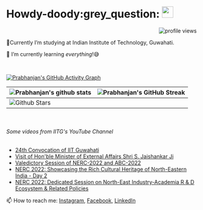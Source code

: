 <h1> Howdy-doody:grey_question: <img src = "https://raw.githubusercontent.com/MartinHeinz/MartinHeinz/master/wave.gif" width = 30px> </h1>
<p align='center'>
</p>
<p align="right">
  <img src="https://gpvc.arturio.dev/prabhanjan-jadhav" alt="profile views">
</p>


🏫Currently I’m studying at Indian Institute of Technology, Guwahati. 

🌱 I’m currently learning *everything*!:sweat_smile:


<br>
  
[![Prabhanjan's GitHub Activity Graph](https://activity-graph.herokuapp.com/graph?username=prabhanjan-jadhav&theme=tokyonight)](https://git.io/praveenscience)

| ![Prabhanjan's github stats](https://github-readme-stats.vercel.app/api?username=prabhanjan-jadhav&show_icons=true&theme=tokyonight) | ![Prabhanjan's GitHub Streak](https://github-readme-streak-stats.herokuapp.com/?user=prabhanjan-jadhav&theme=tokyonight) |
| --- | --- |
| ![Github Stars](https://github-readme-stats.vercel.app/api?username=prabhanjan-jadhav&show_icons=true&locale=en&count_private=true&hide_rank=true&custom_title=My%20GitHub%20Stats&disable_animations=true&theme=tokyonight)


<br>

###### Some videos from IITG's YouTube Channel
<!-- YOUTUBE-VIDEOS-LIST:START -->
- [24th Convocation of IIT Guwahati](https://www.youtube.com/watch?v=VfV2T9YX_s8)
- [Visit of Hon&#39;ble Minister of External Affairs Shri S. Jaishankar Ji](https://www.youtube.com/watch?v=vyOviWbD7dA)
- [Valedictory Session of NERC-2022 and ABC-2022](https://www.youtube.com/watch?v=N19Op3ZAUxQ)
- [NERC 2022: Showcasing the Rich Cultural Heritage of North-Eastern India - Day 2](https://www.youtube.com/watch?v=iypIAyNTSrM)
- [NERC 2022: Dedicated Session on North-East Industry-Academia R &amp; D Ecosystem &amp; Related Policies](https://www.youtube.com/watch?v=GC0NpbGUkzA)
<!-- YOUTUBE-VIDEOS-LIST:END -->

📫 How to reach me: [Instagram](https://www.instagram.com/prabhanjanjadhav273/), [Facebook](https://www.facebook.com/profile.php?id=100075065617822), [LinkedIn](https://www.linkedin.com/in/prabhanjan-jadhav-18a176224/)
<!--
**prabhanjan-jadhav/prabhanjan-jadhav** is a ✨ _special_ ✨ repository because its `README.md` (this file) appears on your GitHub profile.

Here are some ideas to get you started:

- 🔭 I’m currently working on ...
- 🌱 I’m currently learning ...
- 👯 I’m looking to collaborate on ...
- 🤔 I’m looking for help with ...
- 💬 Ask me about ...
- 📫 How to reach me: ...
- 😄 Pronouns: ...
- ⚡ Fun fact: ...
-->
